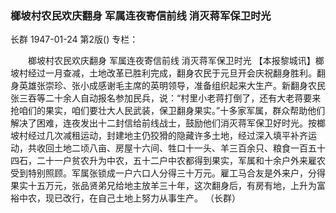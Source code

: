 ### 榔坡村农民欢庆翻身  军属连夜寄信前线  消灭蒋军保卫时光
长群
1947-01-24
第2版()
专栏：

　　榔坡村农民欢庆翻身
    军属连夜寄信前线
    消灭蒋军保卫时光
    【本报黎城讯】榔坡村经过一月查减，土地改革已胜利完成，翻身农民于元旦开会庆祝翻身胜利。翻身英雄张崇珍、张小成感谢毛主席的英明领导，准备组织起来大生产。新翻身农民张三吞等二十余人自动报名参加民兵，说：“村里小老蒋打倒了，还有大老蒋要来抢咱们的果实，咱们要壮大人民武装，保卫翻身果实。”十多家军属，群众帮助他们解决了困难，连夜发出十二封信给前线战士，鼓励他们消灭蒋军保卫好时光。按榔坡村经过几次减租运动，封建地主仍狡猾的隐藏许多土地，经过深入填平补齐运动，共收回土地二顷八亩、房屋十六间、牲口十一头、羊三百余只、粮食一百五十四石，二十一户贫农升为中农，五十二户中农都得到果实，军属和十余户外来雇农受到特别照顾。军属张锁成一户六口人分得三十万元。雇工马合友是外来户，分得果实十五万元，张品贤弟兄给地主放羊三十年，这次翻身后，有房有地，上升为富裕中农，现已改行，在自己土地上努力从事生产。
          （长群）
